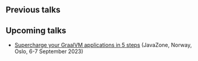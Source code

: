 ## Previous talks

## Upcoming talks

* [Supercharge your GraalVM applications in 5 steps](https://2023.javazone.no/program) (JavaZone, Norway, Oslo, 6-7 September 2023)
